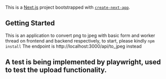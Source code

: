 This is a [Next.js](https://nextjs.org/) project bootstrapped with [`create-next-app`](https://github.com/vercel/next.js/tree/canary/packages/create-next-app).

## Getting Started

This is an application to convert png to jpeg with basic form and worker thread on frontend and backend respectively, to start, please kindly ```npm install```
The endpoint is http://localhost:3000/api/to_jpeg instead

## A test is being implemented by playwright, used to test the upload functionality.
